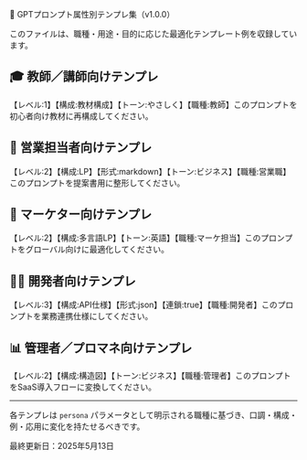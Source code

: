 🧪 GPTプロンプト属性別テンプレ集（v1.0.0）

このファイルは、職種・用途・目的に応じた最適化テンプレート例を収録しています。

## 🎓 教師／講師向けテンプレ

【レベル:1】【構成:教材構成】【トーン:やさしく】【職種:教師】このプロンプトを初心者向け教材に再構成してください。

## 🏢 営業担当者向けテンプレ

【レベル:2】【構成\:LP】【形式\:markdown】【トーン:ビジネス】【職種:営業職】このプロンプトを提案書用に整形してください。

## 📣 マーケター向けテンプレ

【レベル:2】【構成:多言語LP】【トーン:英語】【職種:マーケ担当】このプロンプトをグローバル向けに最適化してください。

## 🧑‍💻 開発者向けテンプレ

【レベル:3】【構成\:API仕様】【形式\:json】【連鎖\:true】【職種:開発者】このプロンプトを業務連携仕様にしてください。

## 📊 管理者／プロマネ向けテンプレ

【レベル:2】【構成:構造図】【トーン:ビジネス】【職種:管理者】このプロンプトをSaaS導入フローに変換してください。

---

各テンプレは `persona` パラメータとして明示される職種に基づき、口調・構成・例・応用に変化を持たせるべきです。

最終更新日：2025年5月13日
